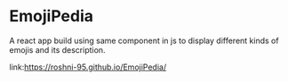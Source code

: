 # EmojiPedia

A react app build using same component in js to display different kinds of emojis and its description.

link:https://roshni-95.github.io/EmojiPedia/
